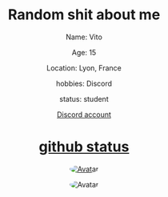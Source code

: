 <p align="center">
<a>

</p>
<div class="display">
<h1 style="text-align: center;" align="center"> Random shit about me </h1>
<p style="text-align: center;"align="center">Name: Vito </p></a>
<p style="text-align: center;"align="center">Age: 15<br></p>
<p style="text-align: center;"align="center">Location: Lyon, France</p></a>
<p style="text-align: center;"align="center">hobbies: Discord<br></p>
<p style="text-align: center;"align="center">status: student<br></p>
<a href="https://discord.com/users/773630534030721044"> <p style="text-align: center;"align="center">Discord account<br></p></>



<p align="center">
<a href="https://discord.com/users/773630534030721044"> <p style="text-align: center;"align="center">

    
<p align="center"> 
<h1 style="text-align: center;" align="center"> github status </h1>
<p align="center">
<img src="https://github-readme-stats.vercel.app/api?username=Vanity1337&show_icons=true&theme=blue" alt="Avatar" style="border-radius: 100%;">
</a><br>
<a>
<p align="center">
<img src="https://github-readme-stats.vercel.app/api/top-langs/?username=Vanity1337&theme=blue" alt="Avatar" style="border-radius: 100%;">
</a><br>
